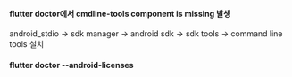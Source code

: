 #### flutter doctor에서 cmdline-tools component is missing 발생
android_stdio -> sdk manager -> android sdk -> sdk tools -> command line tools 설치  

#### flutter doctor --android-licenses
